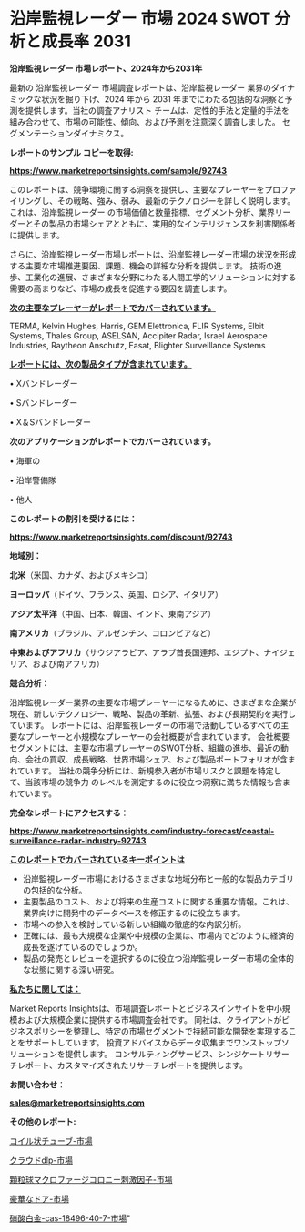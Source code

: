 # 沿岸監視レーダー 市場 2024 SWOT 分析と成長率 2031

<strong>沿岸監視レーダー 市場レポート、2024年から2031年</strong>

最新の 沿岸監視レーダー 市場調査レポートは、沿岸監視レーダー 業界のダイナミックな状況を掘り下げ、2024 年から 2031 年までにわたる包括的な洞察と予測を提供します。当社の調査アナリスト チームは、定性的手法と定量的手法を組み合わせて、市場の可能性、傾向、および予測を注意深く調査しました。 セグメンテーションダイナミクス。



<strong>レポートのサンプル コピーを取得:</strong> <a href=https://www.marketreportsinsights.com/sample/92743>

<strong><u>https://www.marketreportsinsights.com/sample/92743</u></strong></a>

このレポートは、競争環境に関する洞察を提供し、主要なプレーヤーをプロファイリングし、その戦略、強み、弱み、最新のテクノロジーを詳しく説明します。 これは、沿岸監視レーダー の市場価値と数量指標、セグメント分析、業界リーダーとその製品の市場シェアとともに、実用的なインテリジェンスを利害関係者に提供します。

さらに、沿岸監視レーダー市場レポートは、沿岸監視レーダー市場の状況を形成する主要な市場推進要因、課題、機会の詳細な分析を提供します。 技術の進歩、工業化の進展、さまざまな分野にわたる人間工学的ソリューションに対する需要の高まりなど、市場の成長を促進する要因を調査します。



<strong><u>次の主要なプレーヤーがレポートでカバーされています。</u></strong>

TERMA, Kelvin Hughes, Harris, GEM Elettronica, FLIR Systems, Elbit Systems, Thales Group, ASELSAN, Accipiter Radar, Israel Aerospace Industries, Raytheon Anschutz, Easat, Blighter Surveillance Systems



<strong><u><b>レポートには、次の製品タイプが含まれています。</b></u></strong>

• Xバンドレーダー

• Sバンドレーダー

• X＆Sバンドレーダー



<strong><b>次のアプリケーションがレポートでカバーされています。</b></strong>

• 海軍の

• 沿岸警備隊

• 他人



<strong><b>このレポートの割引を受けるには：</b></strong><a href=https://www.marketreportsinsights.com/discount/92743>

<strong><u>https://www.marketreportsinsights.com/discount/92743</u></strong></a>



<strong>地域別：</strong>



<strong>北米</strong>（米国、カナダ、およびメキシコ）



<strong>ヨーロッパ</strong>（ドイツ、フランス、英国、ロシア、イタリア）



<strong>アジア太平洋</strong>（中国、日本、韓国、インド、東南アジア）



<strong>南アメリカ</strong>（ブラジル、アルゼンチン、コロンビアなど）



<strong>中東およびアフリカ</strong>（サウジアラビア、アラブ首長国連邦、エジプト、ナイジェリア、および南アフリカ）



<strong>競合分析：</strong>

沿岸監視レーダー業界の主要な市場プレーヤーになるために、さまざまな企業が現在、新しいテクノロジー、戦略、製品の革新、拡張、および長期契約を実行しています。 レポートには、沿岸監視レーダーの市場で活動しているすべての主要なプレーヤーと小規模なプレーヤーの会社概要が含まれています。 会社概要セグメントには、主要な市場プレーヤーのSWOT分析、組織の進歩、最近の動向、会社の買収、成長戦略、世界市場シェア、および製品ポートフォリオが含まれています。 当社の競争分析には、新規参入者が市場リスクと課題を特定して、当該市場の競争力 のレベルを測定するのに役立つ洞察に満ちた情報も含まれています。



<strong>完全なレポートにアクセスする</strong>：

<a href=https://www.marketreportsinsights.com/industry-forecast/coastal-surveillance-radar-industry-92743>

<strong><u>https://www.marketreportsinsights.com/industry-forecast/coastal-surveillance-radar-industry-92743</u></strong></a>



<strong><u><b>このレポートでカバーされているキーポイントは</b></u></strong>
<ul>
  <li>沿岸監視レーダー市場におけるさまざまな地域分布と一般的な製品カテゴリの包括的な分析。</li>
  <li>主要製品のコスト、および将来の生産コストに関する重要な情報。これは、業界向けに開発中のデータベースを修正するのに役立ちます。</li>
  <li>市場への参入を検討している新しい組織の徹底的な内訳分析。</li>
  <li>正確には、最も大規模な企業や中規模の企業は、市場内でどのように経済的成長を遂げているのでしょうか。</li>
  <li>製品の発売とレビューを選択するのに役立つ沿岸監視レーダー市場の全体的な状態に関する深い研究。</li>
</ul>


<strong><u><b>私たちに関しては：</b></u></strong>

Market Reports Insightsは、市場調査レポートとビジネスインサイトを中小規模および大規模企業に提供する市場調査会社です。 同社は、クライアントがビジネスポリシーを整理し、特定の市場セグメントで持続可能な開発を実現することをサポートしています。 投資アドバイスからデータ収集までワンストップソリューションを提供します。 コンサルティングサービス、シンジケートリサーチレポート、カスタマイズされたリサーチレポートを提供します。



<strong><b>お問い合わせ</b></strong>：

<a href=mailto:sales@marketreportsinsights.com>

<strong><u>sales@marketreportsinsights.com</u></strong></a>



<strong>その他のレポート:</strong>

<a href=https://www.linkedin.com/pulse/コイル状チューブ-市場-2023-swot-分析と成長率-2030-analytics-achievers-24-analysis-et3ef/>コイル状チューブ-市場</a>

<a href=https://www.linkedin.com/pulse/クラウドdlp-市場-2023-新興市場-将来の動向と市場需要-2030-2l7kf/>クラウドdlp-市場</a>

<a href=https://www.linkedin.com/pulse/顆粒球マクロファージコロニー刺激因子-市場-2023-swot-分析と成長率-etjvf/>顆粒球マクロファージコロニー刺激因子-市場</a>

<a href=https://www.linkedin.com/pulse/豪華なドア-市場-2023-swot-分析と最新イノベーション-2030-bimuf/>豪華なドア-市場</a>

<a href=https://www.linkedin.com/pulse/硝酸白金-cas-18496-40-7-市場-2023-年のダイナミクスとビジネストレンド-avr0f/>硝酸白金-cas-18496-40-7-市場</a>"
